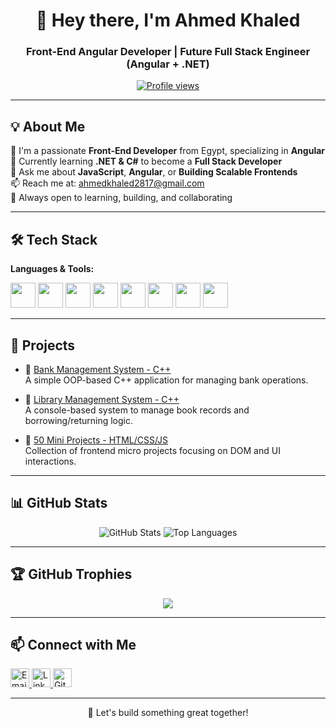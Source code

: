 <h1 align="center">👋 Hey there, I'm Ahmed Khaled</h1>
<h3 align="center">Front-End Angular Developer | Future Full Stack Engineer (Angular + .NET)</h3>

<p align="center">
  <a href="https://github.com/AhmedKhaled2817">
    <img src="https://komarev.com/ghpvc/?username=ahmedkhaled2817&label=Profile%20views&color=0e75b6&style=flat" alt="Profile views" />
  </a>
</p>

---

## 💡 About Me

🔭 I'm a passionate **Front-End Developer** from Egypt, specializing in **Angular**  
🌱 Currently learning **.NET & C#** to become a **Full Stack Developer**  
💬 Ask me about **JavaScript**, **Angular**, or **Building Scalable Frontends**  
📫 Reach me at: ahmedkhaled2817@gmail.com  
🚀 Always open to learning, building, and collaborating

---

## 🛠️ Tech Stack

**Languages & Tools:**

<p align="left">
  <img src="https://cdn.jsdelivr.net/gh/devicons/devicon/icons/html5/html5-original.svg" width="40" />
  <img src="https://cdn.jsdelivr.net/gh/devicons/devicon/icons/css3/css3-original.svg" width="40" />
  <img src="https://cdn.jsdelivr.net/gh/devicons/devicon/icons/javascript/javascript-original.svg" width="40" />
  <img src="https://cdn.jsdelivr.net/gh/devicons/devicon/icons/typescript/typescript-original.svg" width="40" />
  <img src="https://cdn.jsdelivr.net/gh/devicons/devicon/icons/angularjs/angularjs-original.svg" width="40" />
  <img src="https://cdn.jsdelivr.net/gh/devicons/devicon/icons/bootstrap/bootstrap-original.svg" width="40" />
  <img src="https://cdn.jsdelivr.net/gh/devicons/devicon/icons/github/github-original.svg" width="40" />
  <img src="https://cdn.jsdelivr.net/gh/devicons/devicon/icons/cplusplus/cplusplus-original.svg" width="40" />
</p>

---

## 🚀 Projects

- 🔹 [Bank Management System - C++](https://github.com/AhmedKhaled2817/Bank-Management-System)  
  A simple OOP-based C++ application for managing bank operations.

- 🔹 [Library Management System - C++](https://github.com/AhmedKhaled2817/Library-Management-System)  
  A console-based system to manage book records and borrowing/returning logic.

- 🔹 [50 Mini Projects - HTML/CSS/JS](https://github.com/AhmedKhaled2817/50-Project-HTML-CSS-JS)  
  Collection of frontend micro projects focusing on DOM and UI interactions.

---

## 📊 GitHub Stats

<p align="center">
  <img src="https://github-readme-stats.vercel.app/api?username=ahmedkhaled2817&show_icons=true&theme=radical" alt="GitHub Stats" />
  <img src="https://github-readme-stats.vercel.app/api/top-langs/?username=ahmedkhaled2817&layout=compact&theme=radical" alt="Top Languages" />
</p>

---

## 🏆 GitHub Trophies

<p align="center">
  <img src="https://github-profile-trophy.vercel.app/?username=ahmedkhaled2817&theme=onedark&column=6" />
</p>

---

## 📫 Connect with Me

<p align="left">
  <a href="mailto:ahmedkhaled2817@gmail.com">
    <img src="https://cdn-icons-png.flaticon.com/512/732/732200.png" alt="Email" width="30" />
  </a>
  <a href="https://www.linkedin.com/in/ahmed-khaled-39242423a/" target="_blank">
    <img src="https://cdn.jsdelivr.net/gh/devicons/devicon/icons/linkedin/linkedin-original.svg" alt="LinkedIn" width="30" />
  </a>
  <a href="https://github.com/AhmedKhaled2817" target="_blank">
    <img src="https://cdn.jsdelivr.net/gh/devicons/devicon/icons/github/github-original.svg" alt="GitHub" width="30" />
  </a>
</p>

---

<p align="center">
  🚀 Let's build something great together!
</p>
